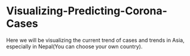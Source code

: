 # Visualizing-Predicting-Corona-Cases
Here we will be visualizing the current trend of cases and trends in Asia, especially in Nepal(You can choose your own country).
